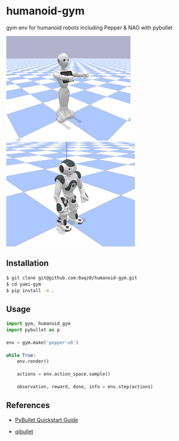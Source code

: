# humanoid-gym
gym env for humanoid robots including Pepper &amp; NAO with pybullet

<img src='./images/pepper.png' height='280'><img src='./images/nao.png' height='280'>

## Installation

```bash
$ git clone git@github.com:0aqz0/humanoid-gym.git
$ cd yumi-gym
$ pip install -e .
```

## Usage

```python
import gym, humanoid_gym
import pybullet as p

env = gym.make('pepper-v0')

while True:
    env.render()

    actions = env.action_space.sample()

    observation, reward, done, info = env.step(actions)
```

## References

- [PyBullet Quickstart Guide](https://docs.google.com/document/d/10sXEhzFRSnvFcl3XxNGhnD4N2SedqwdAvK3dsihxVUA/edit#heading=h.p3s2oveabizm)

- [qibullet](https://github.com/softbankrobotics-research/qibullet)